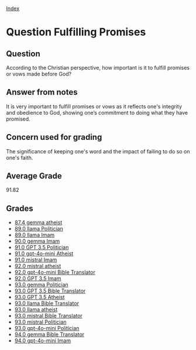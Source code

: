 
[Index](../../index.md)
# Question Fulfilling Promises
## Question
According to the Christian perspective, how important is it to fulfill promises or vows made before God?

## Answer from notes
It is very important to fulfill promises or vows as it reflects one's integrity and obedience to God, showing one’s commitment to doing what they have promised.

## Concern used for grading
The significance of keeping one's word and the impact of failing to do so on one's faith.

## Average Grade
91.82

## Grades
 * [87.4 gemma atheist](../answers/gemma_atheist/Fulfilling_Promises.md)
 * [89.0 llama Politician](../answers/llama_Politician/Fulfilling_Promises.md)
 * [89.0 llama Imam](../answers/llama_Imam/Fulfilling_Promises.md)
 * [90.0 gemma Imam](../answers/gemma_Imam/Fulfilling_Promises.md)
 * [91.0 GPT 3.5 Politician](../answers/GPT_3.5_Politician/Fulfilling_Promises.md)
 * [91.0 gpt-4o-mini Atheist](../answers/gpt-4o-mini_Atheist/Fulfilling_Promises.md)
 * [91.0 mistral Imam](../answers/mistral_Imam/Fulfilling_Promises.md)
 * [92.0 mistral atheist](../answers/mistral_atheist/Fulfilling_Promises.md)
 * [92.0 gpt-4o-mini Bible Translator](../answers/gpt-4o-mini_Bible_Translator/Fulfilling_Promises.md)
 * [92.0 GPT 3.5 Imam](../answers/GPT_3.5_Imam/Fulfilling_Promises.md)
 * [93.0 gemma Politician](../answers/gemma_Politician/Fulfilling_Promises.md)
 * [93.0 GPT 3.5 Bible Translator](../answers/GPT_3.5_Bible_Translator/Fulfilling_Promises.md)
 * [93.0 GPT 3.5 Atheist](../answers/GPT_3.5_Atheist/Fulfilling_Promises.md)
 * [93.0 llama Bible Translator](../answers/llama_Bible_Translator/Fulfilling_Promises.md)
 * [93.0 llama atheist](../answers/llama_atheist/Fulfilling_Promises.md)
 * [93.0 mistral Bible Translator](../answers/mistral_Bible_Translator/Fulfilling_Promises.md)
 * [93.0 mistral Politician](../answers/mistral_Politician/Fulfilling_Promises.md)
 * [93.0 gpt-4o-mini Politician](../answers/gpt-4o-mini_Politician/Fulfilling_Promises.md)
 * [94.0 gemma Bible Translator](../answers/gemma_Bible_Translator/Fulfilling_Promises.md)
 * [94.0 gpt-4o-mini Imam](../answers/gpt-4o-mini_Imam/Fulfilling_Promises.md)
